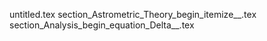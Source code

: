 untitled.tex
section_Astrometric_Theory_begin_itemize__.tex
section_Analysis_begin_equation_Delta__.tex